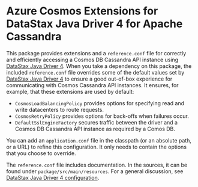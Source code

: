 # Azure Cosmos Extensions for DataStax Java Driver 4 for Apache Cassandra

This package provides extensions and a `reference.conf` file for correctly and efficiently accessing a Cosmos DB Cassandra API instance using [DataStax Java Driver 4](https://docs.datastax.com/en/developer/java-driver/4.10/). When you take a dependency on this package, the included `reference.conf` file overrides some of the default values set by [DataStax Java Driver 4](https://docs.datastax.com/en/developer/java-driver/latest/) to ensure a good out-of-box experience for communicating with Cosmos Cassandra API instances. It ensures, for example, that these extensions are used by default:

- `CosmosLoadBalancingPolicy` provides options for specifying read and write datacenters to route requests.
- `CosmosRetryPolicy` provides options for back-offs when failures occur.
- `DefaultSslEngineFactory` secures traffic between the driver and a Cosmos DB Cassandra API instance as required by a Comos DB.

You can add an `application.conf` file in the classpath (or an absolute path, or a URL) to refine this configuration. It only needs to contain the options that you choose to override.

The `reference.conf` file includes documentation. In the sources, it can be found under `package/src/main/resources`. For a general discussion, see [DataStax Java Driver 4 configuration](https://docs.datastax.com/en/developer/java-driver/4.10/manual/core/configuration/).
